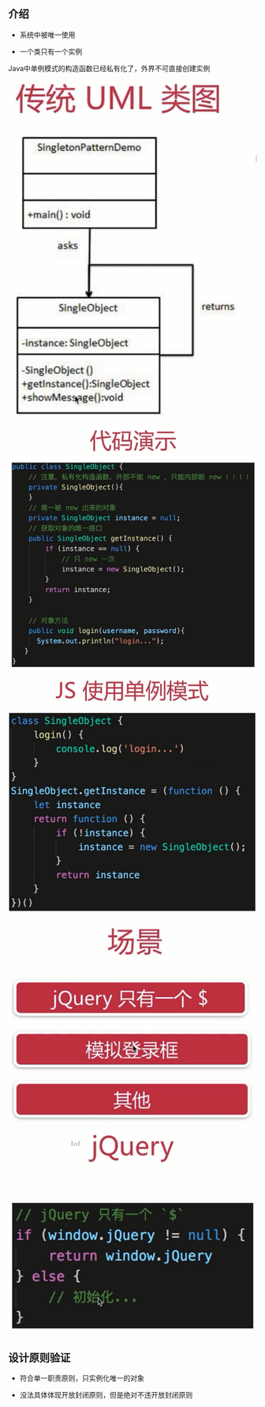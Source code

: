 ## 介绍

- 系统中被唯一使用

- 一个类只有一个实例



Java中单例模式的构造函数已经私有化了，外界不可直接创建实例

![](/assets/微信截图_20181007150347.png)

![](/assets/微信截图_20181007135530.png)

![](/assets/微信截图_20181007135608.png)

![](/assets/微信截图_20181007144840.png)

![](/assets/微信截图_20181007144854.png)



## 设计原则验证

- 符合单一职责原则，只实例化唯一的对象

- 没法具体体现开放封闭原则，但是绝对不违开放封闭原则